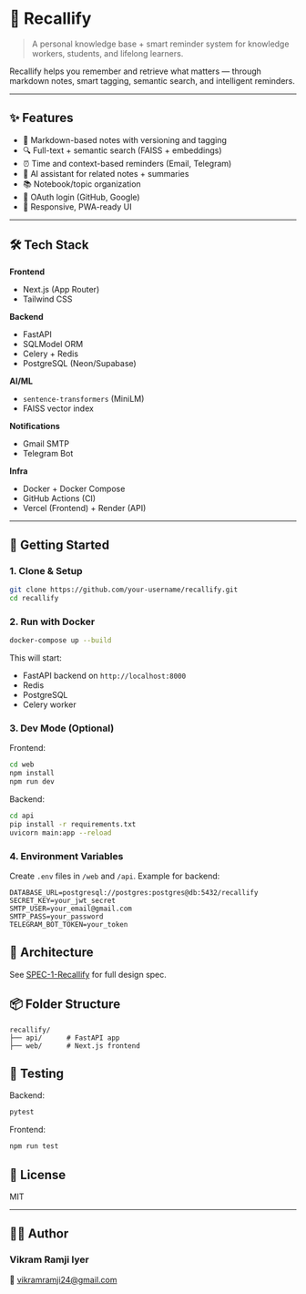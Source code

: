 # 🧠 Recallify

> A personal knowledge base + smart reminder system for knowledge workers, students, and lifelong learners.

Recallify helps you remember and retrieve what matters — through markdown notes, smart tagging, semantic search, and intelligent reminders.

---
## ✨ Features

- 📝 Markdown-based notes with versioning and tagging
- 🔍 Full-text + semantic search (FAISS + embeddings)
- ⏰ Time and context-based reminders (Email, Telegram)
- 🧠 AI assistant for related notes + summaries
- 📚 Notebook/topic organization
- 🔐 OAuth login (GitHub, Google)
- 📱 Responsive, PWA-ready UI

---

## 🛠 Tech Stack

**Frontend**
- Next.js (App Router)
- Tailwind CSS

**Backend**
- FastAPI
- SQLModel ORM
- Celery + Redis
- PostgreSQL (Neon/Supabase)

**AI/ML**
- `sentence-transformers` (MiniLM)
- FAISS vector index

**Notifications**
- Gmail SMTP
- Telegram Bot

**Infra**
- Docker + Docker Compose
- GitHub Actions (CI)
- Vercel (Frontend) + Render (API)

---

## 🚀 Getting Started

### 1. Clone & Setup

```bash
git clone https://github.com/your-username/recallify.git
cd recallify
```

### 2. Run with Docker

```bash
docker-compose up --build
```

This will start:
- FastAPI backend on `http://localhost:8000`
- Redis
- PostgreSQL
- Celery worker

### 3. Dev Mode (Optional)

Frontend:
```bash
cd web
npm install
npm run dev
```

Backend:
```bash
cd api
pip install -r requirements.txt
uvicorn main:app --reload
```

### 4. Environment Variables

Create `.env` files in `/web` and `/api`. Example for backend:

```
DATABASE_URL=postgresql://postgres:postgres@db:5432/recallify
SECRET_KEY=your_jwt_secret
SMTP_USER=your_email@gmail.com
SMTP_PASS=your_password
TELEGRAM_BOT_TOKEN=your_token
```

## 📐 Architecture

See [SPEC-1-Recallify](./docs/architecture.md) for full design spec.

## 📦 Folder Structure

```
recallify/
├── api/      # FastAPI app
├── web/      # Next.js frontend
```

## 🧪 Testing

Backend:
```bash
pytest
```

Frontend:
```bash
npm run test
```

## 📄 License

MIT

---

## 👨‍💻 Author
### Vikram Ramji Iyer
📧 vikramramji24@gmail.com
